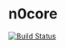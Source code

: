 # n0core

[![Build Status](https://travis-ci.org/n0stack/n0core.svg?branch=develop)](https://travis-ci.org/n0stack/n0core)

